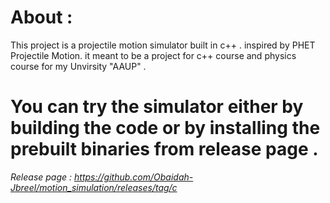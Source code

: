 # About :  
This project is a projectile motion simulator built in c++ . inspired by PHET Projectile Motion.
it meant to be a project for c++ course and physics course for my Unvirsity "AAUP" .
# You can try the simulator either by building the code or by installing the prebuilt binaries from release page . 
*Release page : https://github.com/Obaidah-Jbreel/motion_simulation/releases/tag/c*
